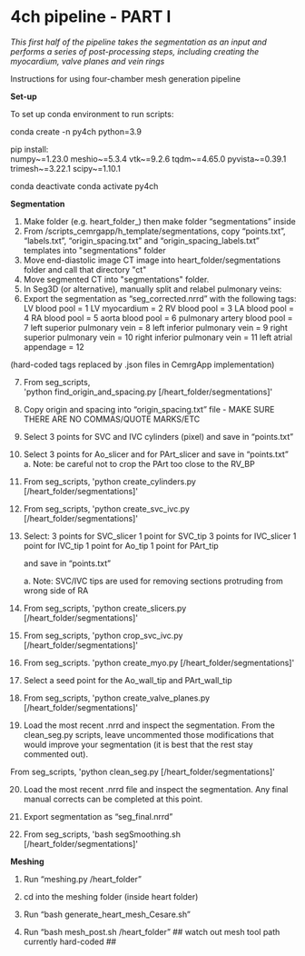 # 4ch pipeline - PART I

*This first half of the pipeline takes the segmentation as an input and performs a series of post-processing steps, including creating the myocardium, valve planes and vein rings*

Instructions for using four-chamber mesh generation pipeline

**Set-up**

To set up conda environment to run scripts:

conda create -n py4ch python=3.9

pip install:    
        numpy~=1.23.0
        meshio~=5.3.4
        vtk~=9.2.6
        tqdm~=4.65.0
        pyvista~=0.39.1
        trimesh~=3.22.1
        scipy~=1.10.1

conda deactivate
conda activate py4ch

**Segmentation**

1) Make folder (e.g. heart_folder_) then make folder “segmentations” inside
2) From /scripts_cemrgapp/h_template/segmentations, copy “points.txt”, “labels.txt”, “origin_spacing.txt” and “origin_spacing_labels.txt” templates into "segmentations" folder
3) Move end-diastolic image CT image into heart_folder/segmentations folder and call that directory "ct"
4) Move segmented CT into "segmentations" folder.
5) In Seg3D (or alternative), manually split and relabel pulmonary veins:
6) Export the segmentation as “seg_corrected.nrrd” with the following tags:
        LV blood pool = 1
        LV myocardium = 2
        RV blood pool = 3
        LA blood pool = 4
        RA blood pool = 5
        aorta blood pool = 6
        pulmonary artery blood pool = 7
        left superior pulmonary vein = 8
        left inferior pulmonary vein = 9
        right superior pulmonary vein = 10
        right inferior pulmonary vein = 11
        left atrial appendage = 12

(hard-coded tags replaced by .json files in CemrgApp implementation)

7) From seg_scripts,\
    'python find_origin_and_spacing.py [/heart_folder/segmentations]'
8) Copy origin and spacing into “origin_spacing.txt” file - MAKE SURE THERE ARE NO COMMAS/QUOTE MARKS/ETC

9) Select 3 points for SVC and IVC cylinders (pixel) and save in “points.txt”
10) Select 3 points for Ao_slicer and for PArt_slicer and save in “points.txt”
    a. Note: be careful not to crop the PArt too close to the RV_BP
11) From seg_scripts,
    'python create_cylinders.py [/heart_folder/segmentations]'

12) From seg_scripts,
    'python create_svc_ivc.py [/heart_folder/segmentations]'

13) Select:
    3 points for SVC_slicer 
    1 point for SVC_tip
    3 points for IVC_slicer
    1 point for IVC_tip
    1 point for Ao_tip
    1 point for PArt_tip

    and save in “points.txt”
    
    a. Note: SVC/IVC tips are used for removing sections protruding from wrong side of RA

14) From seg_scripts,
    'python create_slicers.py [/heart_folder/segmentations]'

15) From seg_scripts,
    'python crop_svc_ivc.py [/heart_folder/segmentations]'

16) From seg_scripts.
    'python create_myo.py [/heart_folder/segmentations]'

17) Select a seed point for the Ao_wall_tip and PArt_wall_tip
18) From seg_scripts,
    'python create_valve_planes.py [/heart_folder/segmentations]'

19) Load the most recent .nrrd and inspect the segmentation. From the clean_seg.py scripts, leave uncommented those modifications that would improve your segmentation (it is best that the rest stay commented out).

From seg_scripts,
    'python clean_seg.py [/heart_folder/segmentations]'

20) Load the most recent .nrrd file and inspect the segmentation. Any final manual corrects can be completed at this point. 
21) Export segmentation as “seg_final.nrrd”

22) From seg_scripts,
    'bash segSmoothing.sh [/heart_folder/segmentations]'

**Meshing**

1) Run “meshing.py /heart_folder”

2) cd into the meshing folder (inside heart folder)
3) Run “bash generate_heart_mesh_Cesare.sh”

4) Run “bash mesh_post.sh /heart_folder” ## watch out mesh tool path currently hard-coded ##














